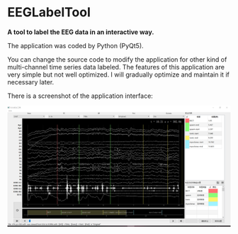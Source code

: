# EEGLabelTool
**A tool to label the EEG data in an interactive way.**

The application was coded by Python (PyQt5).

You can change the source code to modify the application for other kind of multi-channel time series data labeled.
The features of this application are very simple but not well optimized.
I will gradually optimize and maintain it if necessary later.

There is a screenshot of the application interface:

![Main Window](screenshot.png)